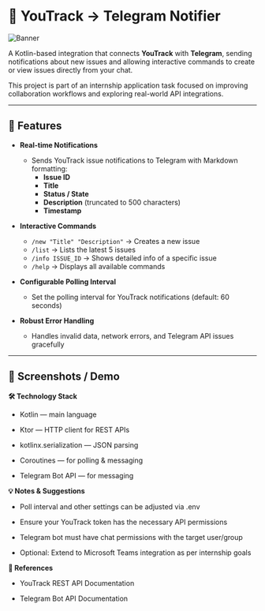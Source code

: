 # 📨 YouTrack → Telegram Notifier

![Banner](# "Optional banner image here")

A Kotlin-based integration that connects **YouTrack** with **Telegram**, sending notifications about new issues and allowing interactive commands to create or view issues directly from your chat.  

This project is part of an internship application task focused on improving collaboration workflows and exploring real-world API integrations.

---

## 🚀 Features

- **Real-time Notifications**
  - Sends YouTrack issue notifications to Telegram with Markdown formatting:
    - **Issue ID**
    - **Title**
    - **Status / State**
    - **Description** (truncated to 500 characters)
    - **Timestamp**

- **Interactive Commands**
  -  `/new "Title" "Description"` → Creates a new issue  
  - `/list` → Lists the latest 5 issues  
  - `/info ISSUE_ID` → Shows detailed info of a specific issue  
  - `/help` → Displays all available commands  

- **Configurable Polling Interval**
  - Set the polling interval for YouTrack notifications (default: 60 seconds)

- **Robust Error Handling**
  - Handles invalid data, network errors, and Telegram API issues gracefully

---

## 📸 Screenshots / Demo



**🛠 Technology Stack**

  - Kotlin — main language
  
  - Ktor — HTTP client for REST APIs
  
  - kotlinx.serialization — JSON parsing
  
  - Coroutines — for polling & messaging
  
  - Telegram Bot API — for messaging

**💡 Notes & Suggestions**

  - Poll interval and other settings can be adjusted via .env

  - Ensure your YouTrack token has the necessary API permissions

  - Telegram bot must have chat permissions with the target user/group

  - Optional: Extend to Microsoft Teams integration as per internship goals

**📄 References**

 - YouTrack REST API Documentation

 - Telegram Bot API Documentation
